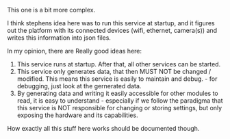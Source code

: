 This one is a bit more complex.

I think stephens idea here was to run this service at startup, and it figures out the platform with
its connected devices (wifi, ethernet, camera(s)) and writes this information into json files.

In my opinion, there are Really good ideas here:
1) This service runs at startup. After that, all other services can be started.
2) This service only generates data, that then MUST NOT be changed / modified.
   This means this service is easily to maintain and debug. - for debugging, just look at the gernerated data.
3) By generating data and writing it easily accessible for other modules to read, it is easy to understand - especially
 if we follow the paradigma that this service is NOT responsible for changing or storing settings, but only exposing
 the hardware and its capabilities.

How exactly all this stuff here works should be documented though.